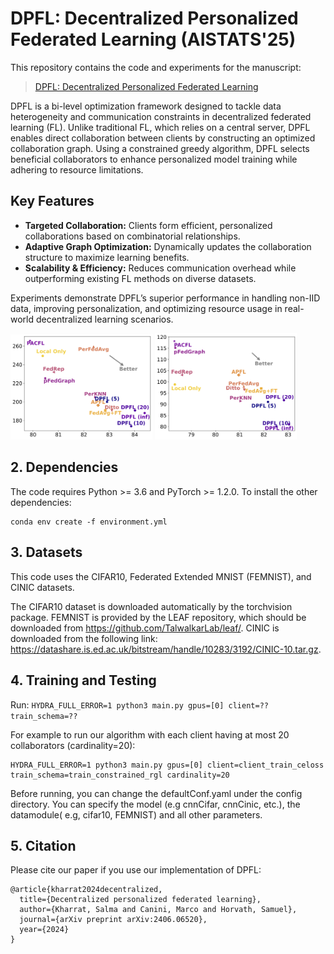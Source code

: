 # DPFL: Decentralized Personalized Federated Learning (AISTATS'25)
This repository contains the code and experiments for the manuscript:

> [DPFL: Decentralized Personalized Federated Learning](https://arxiv.org/abs/2406.06520)

DPFL is a bi-level optimization framework designed to tackle data heterogeneity and communication constraints in decentralized federated learning (FL). Unlike traditional FL, which relies on a central server, DPFL enables direct collaboration between clients by constructing an optimized collaboration graph. Using a constrained greedy algorithm, DPFL selects beneficial collaborators to enhance personalized model training while adhering to resource limitations.

## Key Features
- **Targeted Collaboration:** Clients form efficient, personalized collaborations based on combinatorial relationships.
- **Adaptive Graph Optimization:** Dynamically updates the collaboration structure to maximize learning benefits.
- **Scalability & Efficiency:** Reduces communication overhead while outperforming existing FL methods on diverse datasets.

Experiments demonstrate DPFL’s superior performance in handling non-IID data, improving personalization, and optimizing resource usage in real-world decentralized learning scenarios.


<p>
    <img src="CIFAR10_variance_dirichlet_.png" width="45%" />
    <img src="CIFAR10_variance_complex_dist_.png" width="45%" />
</p>



## 2. Dependencies
The code requires Python >= 3.6 and PyTorch >= 1.2.0. To install the other dependencies: 

```
conda env create -f environment.yml
```

## 3. Datasets
This code uses the CIFAR10, Federated Extended MNIST (FEMNIST), and CINIC datasets.

The CIFAR10 dataset is downloaded automatically by the torchvision package. 
FEMNIST is provided by the LEAF repository, which should be downloaded from https://github.com/TalwalkarLab/leaf/. 
CINIC is downloaded from the following link: https://datashare.is.ed.ac.uk/bitstream/handle/10283/3192/CINIC-10.tar.gz.

## 4. Training and Testing
Run:
`HYDRA_FULL_ERROR=1 python3 main.py gpus=[0] client=?? train_schema=??`

For example to run our algorithm with each client having at most 20 collaborators (cardinality=20): 

```
HYDRA_FULL_ERROR=1 python3 main.py gpus=[0] client=client_train_celoss train_schema=train_constrained_rgl cardinality=20 
```

Before running, you can change the defaultConf.yaml under the config directory. You can specify the model (e.g cnnCifar, cnnCinic, etc.), the datamodule( e.g, cifar10, FEMNIST) and all other parameters. 

## 5. Citation

Please cite our paper if you use our implementation of DPFL:

```
@article{kharrat2024decentralized,
  title={Decentralized personalized federated learning},
  author={Kharrat, Salma and Canini, Marco and Horvath, Samuel},
  journal={arXiv preprint arXiv:2406.06520},
  year={2024}
}
```